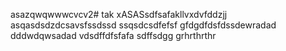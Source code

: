 asazqwqwwwcvcv2# tak
xASASsdfsafakllvxdvfddzjj
asqasdsdzdcsavsfssdssd
ssqsdcsdfefsf
gfdgdfdsfdssdewradad
dddwdqwsadad
vdsdffdfsfafa
sdffsdgg
grhrthrthr
